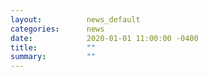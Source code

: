 ```yaml
---
layout:          news_default
categories:      news
date:            2020-01-01 11:00:00 -0400
title:           ""
summary:         ""
---
```


